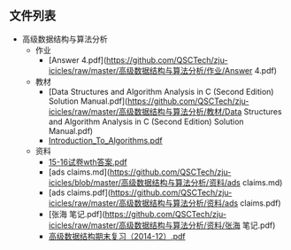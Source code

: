 

## 文件列表

- 高级数据结构与算法分析
    - 作业
        - [Answer 4.pdf](https://github.com/QSCTech/zju-icicles/raw/master/高级数据结构与算法分析/作业/Answer 4.pdf)
    - 教材
        - [Data Structures and Algorithm Analysis in C (Second Edition) Solution Manual.pdf](https://github.com/QSCTech/zju-icicles/raw/master/高级数据结构与算法分析/教材/Data Structures and Algorithm Analysis in C (Second Edition) Solution Manual.pdf)
        - [Introduction_To_Algorithms.pdf](https://github.com/QSCTech/zju-icicles/raw/master/高级数据结构与算法分析/教材/Introduction_To_Algorithms.pdf)
    - 资料
        - [15-16试卷wth答案.pdf](https://github.com/QSCTech/zju-icicles/raw/master/高级数据结构与算法分析/资料/15-16试卷wth答案.pdf)
        - [ads claims.md](https://github.com/QSCTech/zju-icicles/blob/master/高级数据结构与算法分析/资料/ads claims.md)
        - [ads claims.pdf](https://github.com/QSCTech/zju-icicles/raw/master/高级数据结构与算法分析/资料/ads claims.pdf)
        - [张海 笔记.pdf](https://github.com/QSCTech/zju-icicles/raw/master/高级数据结构与算法分析/资料/张海 笔记.pdf)
        - [高级数据结构期末复习（2014-12）.pdf](https://github.com/QSCTech/zju-icicles/raw/master/高级数据结构与算法分析/资料/高级数据结构期末复习（2014-12）.pdf)
